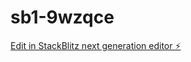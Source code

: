 # sb1-9wzqce

[Edit in StackBlitz next generation editor ⚡️](https://stackblitz.com/~/github.com/vtousis-analytica/sb1-9wzqce)